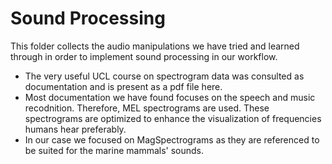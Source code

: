 # Sound Processing

This folder collects the audio manipulations we have tried and learned through in order to implement sound processing in our workflow. <br>

* The very useful UCL course on spectrogram data was consulted as documentation and is present as a pdf file here.
* Most documentation we have found focuses on the speech and music recodnition. Therefore, MEL spectrograms are used. 
These spectrograms are optimized to enhance the visualization of frequencies humans hear preferably. 
* In our case we focused on MagSpectrograms as they are referenced to be suited for the marine mammals' sounds.   
